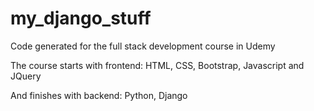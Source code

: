 # my_django_stuff
Code generated for the full stack development course in Udemy

The course starts with frontend: HTML, CSS, Bootstrap, Javascript and JQuery

And finishes with backend: Python, Django
